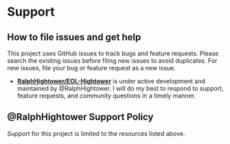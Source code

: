 # Support 

## How to file issues and get help

This project uses GitHub issues to track bugs and feature requests. Please search the existing issues before filing new issues to avoid duplicates. For new issues, file your bug or feature request as a new issue.

- **[RalphHightower/EOL-Hightower](https://github.com/RalphHightower/EOL-Hightower/)** is under active development and maintained by @RalphHightower. I will do my best to respond to support, feature requests, and community questions in a timely manner.

## @RalphHightower Support Policy

Support for this project is limited to the resources listed above.

